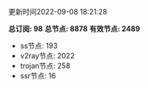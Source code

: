 更新时间2022-09-08 18:21:28

**总订阅: 98**
**总节点: 8878**
**有效节点: 2489**
- ss节点: 193
- v2ray节点: 2022
- trojan节点: 258
- ssr节点: 16
